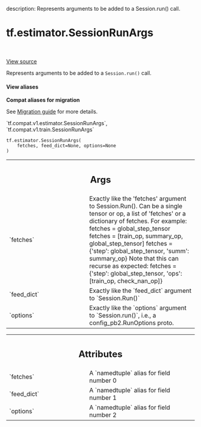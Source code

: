 description: Represents arguments to be added to a Session.run() call.

<div itemscope itemtype="http://developers.google.com/ReferenceObject">
<meta itemprop="name" content="tf.estimator.SessionRunArgs" />
<meta itemprop="path" content="Stable" />
<meta itemprop="property" content="__new__"/>
</div>

# tf.estimator.SessionRunArgs

<!-- Insert buttons and diff -->

<table class="tfo-notebook-buttons tfo-api nocontent" align="left">

</table>

<a target="_blank" class="external" href="/code/stable/tensorflow/python/training/session_run_hook.py">View source</a>



Represents arguments to be added to a `Session.run()` call.

<section class="expandable">
  <h4 class="showalways">View aliases</h4>
  <p>
<b>Compat aliases for migration</b>
<p>See
<a href="https://www.tensorflow.org/guide/migrate">Migration guide</a> for
more details.</p>
<p>`tf.compat.v1.estimator.SessionRunArgs`, `tf.compat.v1.train.SessionRunArgs`</p>
</p>
</section>

<pre class="devsite-click-to-copy prettyprint lang-py tfo-signature-link">
<code>tf.estimator.SessionRunArgs(
    fetches, feed_dict=None, options=None
)
</code></pre>



<!-- Placeholder for "Used in" -->


<!-- Tabular view -->
 <table class="responsive fixed orange">
<colgroup><col width="214px"><col></colgroup>
<tr><th colspan="2"><h2 class="add-link">Args</h2></th></tr>

<tr>
<td>
`fetches`
</td>
<td>
Exactly like the 'fetches' argument to Session.Run().
Can be a single tensor or op, a list of 'fetches' or a dictionary
of fetches.  For example:
  fetches = global_step_tensor
  fetches = [train_op, summary_op, global_step_tensor]
  fetches = {'step': global_step_tensor, 'summ': summary_op}
Note that this can recurse as expected:
  fetches = {'step': global_step_tensor,
             'ops': [train_op, check_nan_op]}
</td>
</tr><tr>
<td>
`feed_dict`
</td>
<td>
Exactly like the `feed_dict` argument to `Session.Run()`
</td>
</tr><tr>
<td>
`options`
</td>
<td>
Exactly like the `options` argument to `Session.run()`, i.e., a
config_pb2.RunOptions proto.
</td>
</tr>
</table>





<!-- Tabular view -->
 <table class="responsive fixed orange">
<colgroup><col width="214px"><col></colgroup>
<tr><th colspan="2"><h2 class="add-link">Attributes</h2></th></tr>

<tr>
<td>
`fetches`
</td>
<td>
A `namedtuple` alias for field number 0
</td>
</tr><tr>
<td>
`feed_dict`
</td>
<td>
A `namedtuple` alias for field number 1
</td>
</tr><tr>
<td>
`options`
</td>
<td>
A `namedtuple` alias for field number 2
</td>
</tr>
</table>



